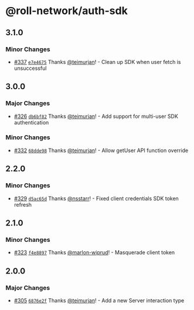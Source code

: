 # @roll-network/auth-sdk

## 3.1.0

### Minor Changes

- [#337](https://github.com/roll-network/tryrolljs/pull/337) [`e7e4675`](https://github.com/roll-network/tryrolljs/commit/e7e467541960f9269828389c5705d6715797caeb) Thanks [@teimurjan](https://github.com/teimurjan)! - Clean up SDK when user fetch is unsuccessful

## 3.0.0

### Major Changes

- [#326](https://github.com/roll-network/tryrolljs/pull/326) [`db6bf82`](https://github.com/roll-network/tryrolljs/commit/db6bf82a664e3cece3d8f4b4df09b2f496ff7b69) Thanks [@teimurjan](https://github.com/teimurjan)! - Add support for multi-user SDK authentication

### Minor Changes

- [#332](https://github.com/roll-network/tryrolljs/pull/332) [`68dde98`](https://github.com/roll-network/tryrolljs/commit/68dde980d6a8416e9719c3d6068b51f5da9f316b) Thanks [@teimurjan](https://github.com/teimurjan)! - Allow getUser API function override

## 2.2.0

### Minor Changes

- [#329](https://github.com/roll-network/tryrolljs/pull/329) [`d5ac65d`](https://github.com/roll-network/tryrolljs/commit/d5ac65df5c117bcef4f7a2464b9f470ec792cfbf) Thanks [@nsstarr](https://github.com/nsstarr)! - Fixed client credentials SDK token refresh

## 2.1.0

### Minor Changes

- [#323](https://github.com/roll-network/tryrolljs/pull/323) [`f4e8897`](https://github.com/roll-network/tryrolljs/commit/f4e889701d6223d752c3a495afb43641d9803449) Thanks [@marlon-wiprud](https://github.com/marlon-wiprud)! - Masquerade client token

## 2.0.0

### Major Changes

- [#305](https://github.com/roll-network/tryrolljs/pull/305) [`6876e2f`](https://github.com/roll-network/tryrolljs/commit/6876e2fdf2dec19b8f6978c71d0ea96d45b0570a) Thanks [@teimurjan](https://github.com/teimurjan)! - Add a new Server interaction type

